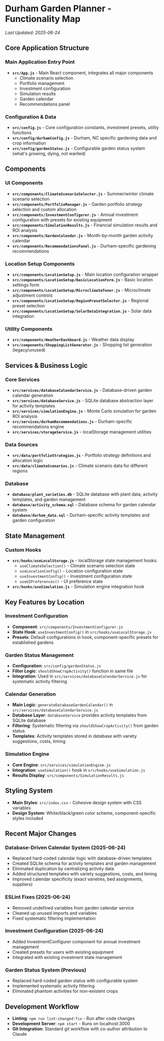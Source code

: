 # Durham Garden Planner - Functionality Map

*Last Updated: 2025-06-24*

## Core Application Structure

### Main Application Entry Point
- **`src/App.js`** - Main React component, integrates all major components
  - Climate scenario selection
  - Portfolio management
  - Investment configuration
  - Simulation results
  - Garden calendar
  - Recommendations panel

### Configuration & Data
- **`src/config.js`** - Core configuration constants, investment presets, utility functions
- **`src/config/durhamConfig.js`** - Durham, NC specific gardening data and crop information
- **`src/config/gardenStatus.js`** - Configurable garden status system (what's growing, dying, not wanted)

## Components

### UI Components
- **`src/components/ClimateScenarioSelector.js`** - Summer/winter climate scenario selection
- **`src/components/PortfolioManager.js`** - Garden portfolio strategy selection and custom allocation
- **`src/components/InvestmentConfigurer.js`** - Annual investment configuration with presets for existing equipment
- **`src/components/SimulationResults.js`** - Financial simulation results and ROI analysis
- **`src/components/GardenCalendar.js`** - Month-by-month garden activity calendar
- **`src/components/RecommendationsPanel.js`** - Durham-specific gardening recommendations

### Location Setup Components
- **`src/components/LocationSetup.js`** - Main location configuration wrapper
- **`src/components/LocationSetup/BasicLocationForm.js`** - Basic location settings form
- **`src/components/LocationSetup/MicroclimateTuner.js`** - Microclimate adjustment controls
- **`src/components/LocationSetup/RegionPresetSelector.js`** - Regional preset selection
- **`src/components/LocationSetup/SolarDataIntegration.js`** - Solar data integration

### Utility Components
- **`src/components/WeatherDashboard.js`** - Weather data display
- **`src/components/ShoppingListGenerator.js`** - Shopping list generation (legacy/unused)

## Services & Business Logic

### Core Services
- **`src/services/databaseCalendarService.js`** - Database-driven garden calendar generation
- **`src/services/databaseService.js`** - SQLite database abstraction layer for activity templates
- **`src/services/simulationEngine.js`** - Monte Carlo simulation for garden ROI analysis
- **`src/services/durhamRecommendations.js`** - Durham-specific recommendations engine
- **`src/services/storageService.js`** - localStorage management utilities

### Data Sources
- **`src/data/portfolioStrategies.js`** - Portfolio strategy definitions and allocation logic
- **`src/data/climateScenarios.js`** - Climate scenario data for different regions

### Database
- **`database/plant_varieties.db`** - SQLite database with plant data, activity templates, and garden management
- **`database/activity_schema.sql`** - Database schema for garden calendar system
- **`database/durham_data.sql`** - Durham-specific activity templates and garden configuration

## State Management

### Custom Hooks
- **`src/hooks/useLocalStorage.js`** - localStorage state management hooks:
  - `useClimateSelection()` - Climate scenario selection state
  - `useLocationConfig()` - Location configuration state  
  - `useInvestmentConfig()` - Investment configuration state
  - `useUIPreferences()` - UI preference state
- **`src/hooks/useSimulation.js`** - Simulation engine integration hook

## Key Features by Location

### Investment Configuration
- **Component**: `src/components/InvestmentConfigurer.js`
- **State Hook**: `useInvestmentConfig()` in `src/hooks/useLocalStorage.js`
- **Presets**: Default configurations in hook, component-specific presets for established gardens

### Garden Status Management
- **Configuration**: `src/config/gardenStatus.js`
- **Filter Logic**: `shouldShowCropActivity()` function in same file
- **Integration**: Used in `src/services/databaseCalendarService.js` for systematic activity filtering

### Calendar Generation
- **Main Logic**: `generateDatabaseGardenCalendar()` in `src/services/databaseCalendarService.js`
- **Database Layer**: `databaseService` provides activity templates from SQLite database
- **Filtering**: Systematic filtering via `shouldShowCropActivity()` from garden status
- **Templates**: Activity templates stored in database with variety suggestions, costs, timing

### Simulation Engine
- **Core Engine**: `src/services/simulationEngine.js`
- **Integration**: `useSimulation()` hook in `src/hooks/useSimulation.js`
- **Results Display**: `src/components/SimulationResults.js`

## Styling System
- **Main Styles**: `src/index.css` - Cohesive design system with CSS variables
- **Design System**: White/black/green color scheme, component-specific styles included

## Recent Major Changes

### Database-Driven Calendar System (2025-06-24)
- Replaced hard-coded calendar logic with database-driven templates
- Created SQLite schema for activity templates and garden management
- Eliminated duplication by centralizing activity data
- Added structured templates with variety suggestions, costs, and timing
- Improved calendar specificity (exact varieties, bed assignments, suppliers)

### ESLint Fixes (2025-06-24)
- Removed undefined variables from garden calendar service
- Cleaned up unused imports and variables
- Fixed systematic filtering implementation

### Investment Configuration (2025-06-24)  
- Added InvestmentConfigurer component for annual investment management
- Created presets for users with existing equipment
- Integrated with existing investment state management

### Garden Status System (Previous)
- Replaced hard-coded garden status with configurable system
- Implemented systematic activity filtering
- Eliminated phantom activities for non-existent crops

## Development Workflow
- **Linting**: `npm run lint:changed:fix` - Run after code changes
- **Development Server**: `npm start` - Runs on localhost:3000
- **Git Integration**: Standard git workflow with co-author attribution to Claude